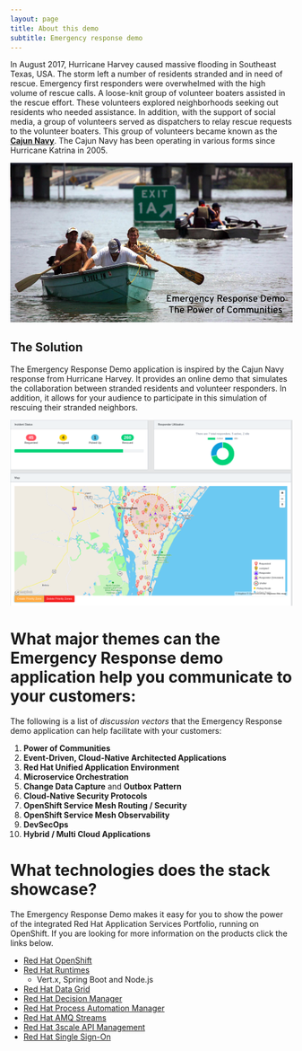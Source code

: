 ```yaml
---
layout: page
title: About this demo
subtitle: Emergency response demo
---
```


In August 2017, Hurricane Harvey caused massive flooding in Southeast Texas, USA. 
The storm left a number of residents stranded and in need of rescue.
Emergency first responders were overwhelmed with the high volume
of rescue calls. A loose-knit group of volunteer boaters assisted in the
rescue effort. These volunteers explored neighborhoods seeking out
residents who needed assistance. In addition, with the support of social
media, a group of volunteers served as dispatchers to relay rescue
requests to the volunteer boaters. This group of volunteers became known
as the [**Cajun Navy**](https://en.wikipedia.org/wiki/Cajun_Navy). The
Cajun Navy has been operating in various forms since Hurricane Katrina
in 2005.

![volunteer boaters stock photo](/images/volunteerboatersstockphoto.png)

## The Solution

The Emergency Response Demo application is inspired by the Cajun Navy response from Hurricane Harvey. 
It provides an online demo that simulates the collaboration between stranded residents and volunteer responders.
In addition, it allows for your audience to participate in this simulation of rescuing their stranded neighbors.

![dashboard](/images/dashboard.png)


# What major themes can the Emergency Response demo application help you communicate to your customers:

The following is a list of *discussion vectors* that the Emergency Response demo application can help facilitate with your customers:

1. **Power of Communities**
2. **Event-Driven, Cloud-Native Architected Applications**
3. **Red Hat Unified Application Environment**
4. **Microservice Orchestration**
5. **Change Data Capture** and **Outbox Pattern**
6. **Cloud-Native Security Protocols**
7. **OpenShift Service Mesh Routing / Security**
8. **OpenShift Service Mesh Observability**
9. **DevSecOps**
10. **Hybrid / Multi Cloud Applications**

# What technologies does the stack showcase?

The Emergency Response Demo makes it easy for you to show the power of
the integrated Red Hat Application Services Portfolio, running on OpenShift. If you are looking for more information on the products click the links below.

  - [Red Hat OpenShift](https://www.redhat.com/en/technologies/cloud-computing/openshift)
  - [Red Hat Runtimes](https://www.redhat.com/en/technologies/cloud-computing/openshift/application-runtimes)
    - Vert.x, Spring Boot and Node.js
  - [Red Hat Data Grid](https://www.redhat.com/en/technologies/jboss-middleware/data-grid)
  - [Red Hat Decision Manager](https://www.redhat.com/en/technologies/jboss-middleware/decision-manager)
  - [Red Hat Process Automation Manager](https://www.redhat.com/en/technologies/jboss-middleware/process-automation-manager)
  - [Red Hat AMQ Streams](https://www.redhat.com/en/technologies/jboss-middleware/amq)
  - [Red Hat 3scale API Management](https://www.redhat.com/en/technologies/jboss-middleware/3scale)
  - [Red Hat Single Sign-On](https://access.redhat.com/products/red-hat-single-sign-on)
